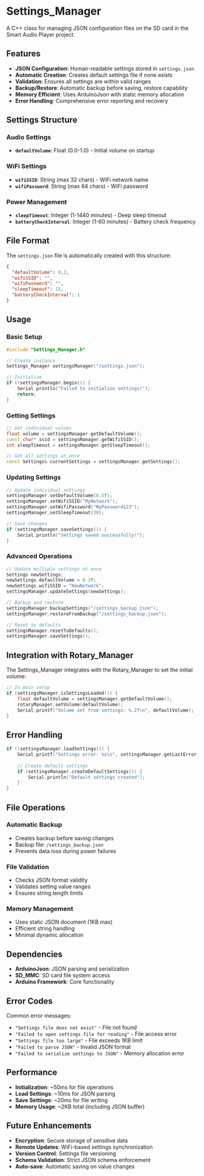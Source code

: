 # Settings_Manager

A C++ class for managing JSON configuration files on the SD card in the Smart Audio Player project.

## Features

- **JSON Configuration**: Human-readable settings stored in `settings.json`
- **Automatic Creation**: Creates default settings file if none exists
- **Validation**: Ensures all settings are within valid ranges
- **Backup/Restore**: Automatic backup before saving, restore capability
- **Memory Efficient**: Uses ArduinoJson with static memory allocation
- **Error Handling**: Comprehensive error reporting and recovery

## Settings Structure

### Audio Settings
- **`defaultVolume`**: Float (0.0-1.0) - Initial volume on startup

### WiFi Settings
- **`wifiSSID`**: String (max 32 chars) - WiFi network name
- **`wifiPassword`**: String (max 64 chars) - WiFi password

### Power Management
- **`sleepTimeout`**: Integer (1-1440 minutes) - Deep sleep timeout
- **`batteryCheckInterval`**: Integer (1-60 minutes) - Battery check frequency

## File Format

The `settings.json` file is automatically created with this structure:

```json
{
  "defaultVolume": 0.2,
  "wifiSSID": "",
  "wifiPassword": "",
  "sleepTimeout": 15,
  "batteryCheckInterval": 1
}
```

## Usage

### Basic Setup

```cpp
#include "Settings_Manager.h"

// Create instance
Settings_Manager settingsManager("/settings.json");

// Initialize
if (!settingsManager.begin()) {
    Serial.println("Failed to initialize settings!");
    return;
}
```

### Getting Settings

```cpp
// Get individual values
float volume = settingsManager.getDefaultVolume();
const char* ssid = settingsManager.getWifiSSID();
int sleepTimeout = settingsManager.getSleepTimeout();

// Get all settings at once
const Settings& currentSettings = settingsManager.getSettings();
```

### Updating Settings

```cpp
// Update individual settings
settingsManager.setDefaultVolume(0.5f);
settingsManager.setWifiSSID("MyNetwork");
settingsManager.setWifiPassword("MyPassword123");
settingsManager.setSleepTimeout(30);

// Save changes
if (settingsManager.saveSettings()) {
    Serial.println("Settings saved successfully!");
}
```

### Advanced Operations

```cpp
// Update multiple settings at once
Settings newSettings;
newSettings.defaultVolume = 0.3f;
newSettings.wifiSSID = "NewNetwork";
settingsManager.updateSettings(newSettings);

// Backup and restore
settingsManager.backupSettings("/settings_backup.json");
settingsManager.restoreFromBackup("/settings_backup.json");

// Reset to defaults
settingsManager.resetToDefaults();
settingsManager.saveSettings();
```

## Integration with Rotary_Manager

The Settings_Manager integrates with the Rotary_Manager to set the initial volume:

```cpp
// In main setup
if (settingsManager.isSettingsLoaded()) {
    float defaultVolume = settingsManager.getDefaultVolume();
    rotaryManager.setVolume(defaultVolume);
    Serial.printf("Volume set from settings: %.2f\n", defaultVolume);
}
```

## Error Handling

```cpp
if (!settingsManager.loadSettings()) {
    Serial.printf("Settings error: %s\n", settingsManager.getLastError());
    
    // Create default settings
    if (settingsManager.createDefaultSettings()) {
        Serial.println("Default settings created");
    }
}
```

## File Operations

### Automatic Backup
- Creates backup before saving changes
- Backup file: `/settings_backup.json`
- Prevents data loss during power failures

### File Validation
- Checks JSON format validity
- Validates setting value ranges
- Ensures string length limits

### Memory Management
- Uses static JSON document (1KB max)
- Efficient string handling
- Minimal dynamic allocation

## Dependencies

- **ArduinoJson**: JSON parsing and serialization
- **SD_MMC**: SD card file system access
- **Arduino Framework**: Core functionality

## Error Codes

Common error messages:
- `"Settings file does not exist"` - File not found
- `"Failed to open settings file for reading"` - File access error
- `"Settings file too large"` - File exceeds 1KB limit
- `"Failed to parse JSON"` - Invalid JSON format
- `"Failed to serialize settings to JSON"` - Memory allocation error

## Performance

- **Initialization**: ~50ms for file operations
- **Load Settings**: ~10ms for JSON parsing
- **Save Settings**: ~20ms for file writing
- **Memory Usage**: ~2KB total (including JSON buffer)

## Future Enhancements

- **Encryption**: Secure storage of sensitive data
- **Remote Updates**: WiFi-based settings synchronization
- **Version Control**: Settings file versioning
- **Schema Validation**: Strict JSON schema enforcement
- **Auto-save**: Automatic saving on value changes
